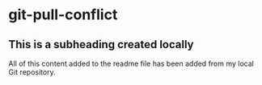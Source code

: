 # git-pull-conflict

## This is a subheading created locally

All of this content added to the readme file has been added from my local Git repository.
